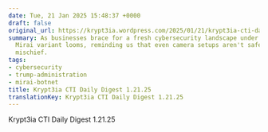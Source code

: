 ```yaml
---
date: Tue, 21 Jan 2025 15:48:37 +0000
draft: false
original_url: https://krypt3ia.wordpress.com/2025/01/21/krypt3ia-cti-daily-digest-1-21-25/
summary: As businesses brace for a fresh cybersecurity landscape under Trump, a new
  Mirai variant looms, reminding us that even camera setups aren't safe from digital
  mischief.
tags:
- cybersecurity
- trump-administration
- mirai-botnet
title: Krypt3ia CTI Daily Digest 1.21.25
translationKey: Krypt3ia CTI Daily Digest 1.21.25
---
```


Krypt3ia CTI Daily Digest 1.21.25